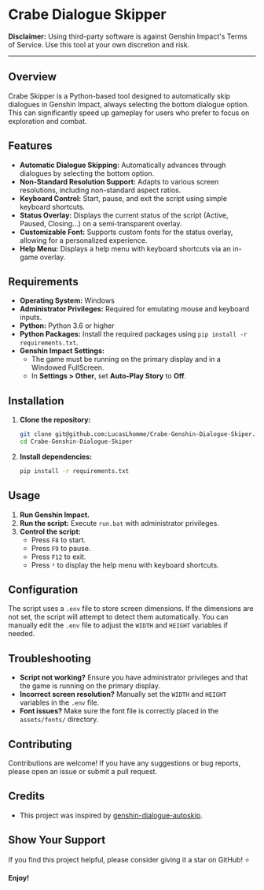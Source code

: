 # Crabe Dialogue Skipper

**Disclaimer:** Using third-party software is against Genshin Impact's Terms of Service. Use this tool at your own discretion and risk.

---

## Overview

Crabe Skipper is a Python-based tool designed to automatically skip dialogues in Genshin Impact, always selecting the bottom dialogue option. This can significantly speed up gameplay for users who prefer to focus on exploration and combat.

## Features

*   **Automatic Dialogue Skipping:** Automatically advances through dialogues by selecting the bottom option.
*   **Non-Standard Resolution Support:** Adapts to various screen resolutions, including non-standard aspect ratios.
*   **Keyboard Control:** Start, pause, and exit the script using simple keyboard shortcuts.
*   **Status Overlay:** Displays the current status of the script (Active, Paused, Closing...) on a semi-transparent overlay.
*   **Customizable Font:** Supports custom fonts for the status overlay, allowing for a personalized experience.
*   **Help Menu:** Displays a help menu with keyboard shortcuts via an in-game overlay.

## Requirements

*   **Operating System:** Windows
*   **Administrator Privileges:** Required for emulating mouse and keyboard inputs.
*   **Python:** Python 3.6 or higher
*   **Python Packages:** Install the required packages using `pip install -r requirements.txt`.
*   **Genshin Impact Settings:**
    *   The game must be running on the primary display and in a Windowed FullScreen.
    *   In **Settings > Other**, set **Auto-Play Story** to **Off**.

## Installation

1.  **Clone the repository:**

    ```bash
    git clone git@github.com:LucasLhomme/Crabe-Genshin-Dialogue-Skiper.git
    cd Crabe-Genshin-Dialogue-Skiper
    ```

2.  **Install dependencies:**

    ```bash
    pip install -r requirements.txt
    ```

## Usage

1.  **Run Genshin Impact.**
2.  **Run the script:** Execute `run.bat` with administrator privileges.
3.  **Control the script:**
    *   Press `F8` to start.
    *   Press `F9` to pause.
    *   Press `F12` to exit.
    *   Press `²` to display the help menu with keyboard shortcuts.

## Configuration

The script uses a `.env` file to store screen dimensions. If the dimensions are not set, the script will attempt to detect them automatically. You can manually edit the `.env` file to adjust the `WIDTH` and `HEIGHT` variables if needed.

## Troubleshooting

*   **Script not working?** Ensure you have administrator privileges and that the game is running on the primary display.
*   **Incorrect screen resolution?** Manually set the `WIDTH` and `HEIGHT` variables in the `.env` file.
*   **Font issues?** Make sure the font file is correctly placed in the `assets/fonts/` directory.

## Contributing

Contributions are welcome! If you have any suggestions or bug reports, please open an issue or submit a pull request.

## Credits

*   This project was inspired by [genshin-dialogue-autoskip](https://github.com/1hubert/genshin-dialogue-autoskip).

## Show Your Support

If you find this project helpful, please consider giving it a star on GitHub! ⭐

**Enjoy!**